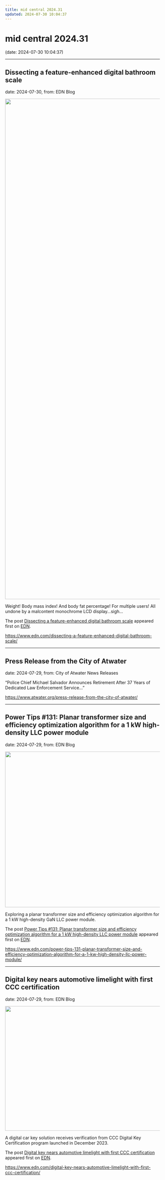 ```yaml
---
title: mid central 2024.31
updated: 2024-07-30 10:04:37
---
```


# mid central 2024.31

(date: 2024-07-30 10:04:37)

---

## Dissecting a feature-enhanced digital bathroom scale

date: 2024-07-30, from: EDN Blog

<img width="1400" height="1626" src="https://www.edn.com/wp-content/uploads/partial-disassembly1.jpg?fit=1400%2C1626" class="webfeedsFeaturedVisual wp-post-image" alt="" style="display: block; margin-bottom: 5px; clear:both;max-width: 100%;" link_thumbnail="" decoding="async" fetchpriority="high" srcset="https://www.edn.com/wp-content/uploads/partial-disassembly1.jpg?w=1400 1400w, https://www.edn.com/wp-content/uploads/partial-disassembly1.jpg?w=258 258w, https://www.edn.com/wp-content/uploads/partial-disassembly1.jpg?w=768 768w, https://www.edn.com/wp-content/uploads/partial-disassembly1.jpg?w=882 882w, https://www.edn.com/wp-content/uploads/partial-disassembly1.jpg?w=1323 1323w" sizes="(max-width: 1400px) 100vw, 1400px" /><p>Weight! Body mass index! And body fat percentage! For multiple users! All undone by a malcontent monochrome LCD display…sigh…</p>
<p>The post <a href="https://www.edn.com/dissecting-a-feature-enhanced-digital-bathroom-scale/" data-wpel-link="internal">Dissecting a feature-enhanced digital bathroom scale</a> appeared first on <a href="https://www.edn.com" data-wpel-link="internal">EDN</a>.</p>
 

<https://www.edn.com/dissecting-a-feature-enhanced-digital-bathroom-scale/>

---

## Press Release from the City of Atwater

date: 2024-07-29, from: City of Atwater News Releases

“Police Chief Michael Salvador Announces Retirement After 37 Years of Dedicated Law Enforcement Service…” 

<https://www.atwater.org/press-release-from-the-city-of-atwater/>

---

## Power Tips #131: Planar transformer size and efficiency optimization algorithm for a 1 kW high-density LLC power module

date: 2024-07-29, from: EDN Blog

<img width="732" height="506" src="https://www.edn.com/wp-content/uploads/LLC-converter-with-an-integrated-matrix-transformer_Figure1.png?fit=732%2C506" class="webfeedsFeaturedVisual wp-post-image" alt="" style="display: block; margin-bottom: 5px; clear:both;max-width: 100%;" link_thumbnail="" decoding="async" loading="lazy" srcset="https://www.edn.com/wp-content/uploads/LLC-converter-with-an-integrated-matrix-transformer_Figure1.png?w=732 732w, https://www.edn.com/wp-content/uploads/LLC-converter-with-an-integrated-matrix-transformer_Figure1.png?w=300 300w" sizes="(max-width: 732px) 100vw, 732px" /><p>Exploring a planar transformer size and efficiency optimization algorithm for a 1 kW high-density GaN LLC power module. </p>
<p>The post <a href="https://www.edn.com/power-tips-131-planar-transformer-size-and-efficiency-optimization-algorithm-for-a-1-kw-high-density-llc-power-module/" data-wpel-link="internal">Power Tips #131: Planar transformer size and efficiency optimization algorithm for a 1 kW high-density LLC power module</a> appeared first on <a href="https://www.edn.com" data-wpel-link="internal">EDN</a>.</p>
 

<https://www.edn.com/power-tips-131-planar-transformer-size-and-efficiency-optimization-algorithm-for-a-1-kw-high-density-llc-power-module/>

---

## Digital key nears automotive limelight with first CCC certification

date: 2024-07-29, from: EDN Blog

<img width="720" height="405" src="https://www.edn.com/wp-content/uploads/Hero-image-digital-key-NXP.avif" class="webfeedsFeaturedVisual wp-post-image" alt="" style="display: block; margin-bottom: 5px; clear:both;max-width: 100%;" link_thumbnail="" decoding="async" loading="lazy" srcset="https://www.edn.com/wp-content/uploads/Hero-image-digital-key-NXP.avif 720w, https://www.edn.com/wp-content/uploads/Hero-image-digital-key-NXP.avif?resize=300,169 300w" sizes="(max-width: 720px) 100vw, 720px" /><p>A digital car key solution receives verification from CCC Digital Key Certification program launched in December 2023.</p>
<p>The post <a href="https://www.edn.com/digital-key-nears-automotive-limelight-with-first-ccc-certification/" data-wpel-link="internal">Digital key nears automotive limelight with first CCC certification</a> appeared first on <a href="https://www.edn.com" data-wpel-link="internal">EDN</a>.</p>
 

<https://www.edn.com/digital-key-nears-automotive-limelight-with-first-ccc-certification/>

